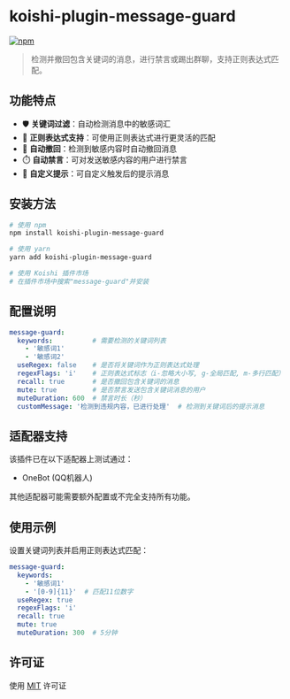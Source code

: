 # koishi-plugin-message-guard

[![npm](https://img.shields.io/npm/v/koishi-plugin-message-guard?style=flat-square)](https://www.npmjs.com/package/koishi-plugin-message-guard)

> 检测并撤回包含关键词的消息，进行禁言或踢出群聊，支持正则表达式匹配。

## 功能特点

- 🛡️ **关键词过滤**：自动检测消息中的敏感词汇
- 🔄 **正则表达式支持**：可使用正则表达式进行更灵活的匹配
- 🚫 **自动撤回**：检测到敏感内容时自动撤回消息
- ⏱️ **自动禁言**：可对发送敏感内容的用户进行禁言
- 📝 **自定义提示**：可自定义触发后的提示消息

## 安装方法

```bash
# 使用 npm
npm install koishi-plugin-message-guard

# 使用 yarn
yarn add koishi-plugin-message-guard

# 使用 Koishi 插件市场
# 在插件市场中搜索"message-guard"并安装
```

## 配置说明

```yaml
message-guard:
  keywords:          # 需要检测的关键词列表
    - '敏感词1'
    - '敏感词2'
  useRegex: false    # 是否将关键词作为正则表达式处理
  regexFlags: 'i'    # 正则表达式标志（i-忽略大小写, g-全局匹配, m-多行匹配）
  recall: true       # 是否撤回包含关键词的消息
  mute: true         # 是否禁言发送包含关键词消息的用户
  muteDuration: 600  # 禁言时长（秒）
  customMessage: '检测到违规内容，已进行处理'  # 检测到关键词后的提示消息
```

## 适配器支持

该插件已在以下适配器上测试通过：
- OneBot (QQ机器人)

其他适配器可能需要额外配置或不完全支持所有功能。

## 使用示例

设置关键词列表并启用正则表达式匹配：
```yaml
message-guard:
  keywords:
    - '敏感词1'
    - '[0-9]{11}'  # 匹配11位数字
  useRegex: true
  regexFlags: 'i'
  recall: true
  mute: true
  muteDuration: 300  # 5分钟
```

## 许可证

使用 [MIT](https://opensource.org/licenses/MIT) 许可证
